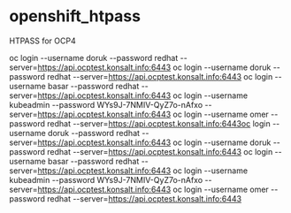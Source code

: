 # openshift_htpass

HTPASS for OCP4


oc login --username doruk --password redhat  --server=https://api.ocptest.konsalt.info:6443
oc login --username doruk --password redhat  --server=https://api.ocptest.konsalt.info:6443
oc login --username basar  --password redhat  --server=https://api.ocptest.konsalt.info:6443
oc login --username kubeadmin  --password WYs9J-7NMIV-QyZ7o-nAfxo   --server=https://api.ocptest.konsalt.info:6443
oc login --username omer   --password redhat  --server=https://api.ocptest.konsalt.info:6443oc login --username doruk --password redhat  --server=https://api.ocptest.konsalt.info:6443
oc login --username doruk --password redhat  --server=https://api.ocptest.konsalt.info:6443
oc login --username basar  --password redhat  --server=https://api.ocptest.konsalt.info:6443
oc login --username kubeadmin  --password WYs9J-7NMIV-QyZ7o-nAfxo   --server=https://api.ocptest.konsalt.info:6443
oc login --username omer   --password redhat  --server=https://api.ocptest.konsalt.info:6443
